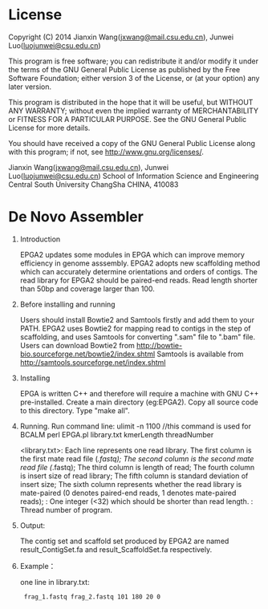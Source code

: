 License
=========

Copyright (C) 2014 Jianxin Wang(jxwang@mail.csu.edu.cn), Junwei Luo(luojunwei@csu.edu.cn)

This program is free software; you can redistribute it and/or
modify it under the terms of the GNU General Public License
as published by the Free Software Foundation; either version 3
of the License, or (at your option) any later version.

This program is distributed in the hope that it will be useful,
but WITHOUT ANY WARRANTY; without even the implied warranty of
MERCHANTABILITY or FITNESS FOR A PARTICULAR PURPOSE.  See the
GNU General Public License for more details.

You should have received a copy of the GNU General Public License
along with this program; if not, see <http://www.gnu.org/licenses/>.

Jianxin Wang(jxwang@mail.csu.edu.cn), Junwei Luo(luojunwei@csu.edu.cn)
School of Information Science and Engineering
Central South University
ChangSha
CHINA, 410083


De Novo Assembler
=================
1) Introduction

	EPGA2 updates some modules in EPGA which can improve memory efficiency in genome asssembly. 
	EPGA2 adopts new scaffolding method which can accurately determine orientations and orders of contigs. 
	The read library for EPGA2 should be paired-end reads. Read length shorter than 50bp and coverage larger than 100.

2) Before installing and running
	
	Users should install Bowtie2 and Samtools firstly and add them to your PATH. EPGA2 uses Bowtie2 for mapping read to contigs in the step of scaffolding, and uses Samtools for converting ".sam" file to ".bam" file. 
	Users can download Bowtie2 from http://bowtie-bio.sourceforge.net/bowtie2/index.shtml 
	Samtools is available from http://samtools.sourceforge.net/index.shtml

3) Installing

	EPGA is written C++ and therefore will require a machine with GNU C++ pre-installed.
	Create a main directory (eg:EPGA2). Copy all source code to this directory.
	Type "make all".

3) Running.
	Run command line: 
		ulimit -n 1100 //this command is used for BCALM 
		perl EPGA.pl library.txt kmerLength threadNumber

	<library.txt>:
		Each line represents one read library.
		The first column is the first mate read file (*.fastq);
		The second column is the second mate read file (*.fastq);
		The third column is length of read;
		The fourth column is insert size of read library;
		The fifth column is standard deviation of insert size;
		The sixth column represents whether the read library is mate-paired (0 denotes paired-end reads, 1 denotes mate-paired reads);
	<kmerLength>:
		One integer (<32) which should be shorter than read length.
	<threadNumber>:
	Thread number of program.

4) Output:

	The contig set and scaffold set produced by EPGA2 are named result_ContigSet.fa and result_ScaffoldSet.fa respectively.

5) Example：

	one line in library.txt:
	
		frag_1.fastq frag_2.fastq 101 180 20 0


